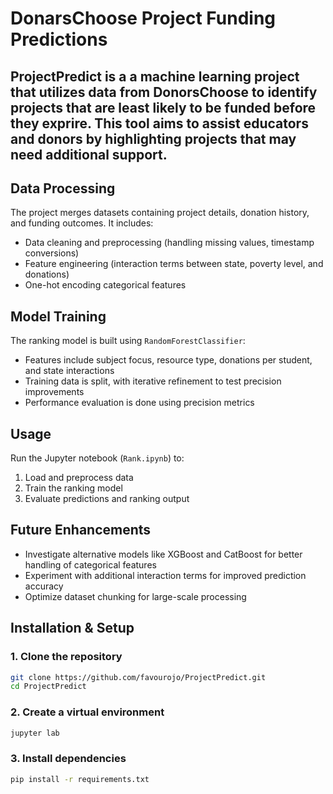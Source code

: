 # DonarsChoose Project Funding Predictions

ProjectPredict is a a machine learning project that utilizes data from DonorsChoose to identify projects that are least likely to be funded before they exprire. This tool aims to assist educators and donors by highlighting projects that may need additional support.
--- 

## Data Processing
The project merges datasets containing project details, donation history, and funding outcomes. It includes:
- Data cleaning and preprocessing (handling missing values, timestamp conversions)
- Feature engineering (interaction terms between state, poverty level, and donations)
- One-hot encoding categorical features

## Model Training
The ranking model is built using `RandomForestClassifier`:
- Features include subject focus, resource type, donations per student, and state interactions
- Training data is split, with iterative refinement to test precision improvements
- Performance evaluation is done using precision metrics

## Usage
Run the Jupyter notebook (`Rank.ipynb`) to:
1. Load and preprocess data
2. Train the ranking model
3. Evaluate predictions and ranking output

## Future Enhancements
- Investigate alternative models like XGBoost and CatBoost for better handling of categorical features
- Experiment with additional interaction terms for improved prediction accuracy
- Optimize dataset chunking for large-scale processing

## Installation & Setup 

### 1. Clone the repository 
```bash
git clone https://github.com/favourojo/ProjectPredict.git
cd ProjectPredict
```

### 2. Create a virtual environment 
```bash
jupyter lab
```

### 3. Install dependencies
```bash
pip install -r requirements.txt
```






